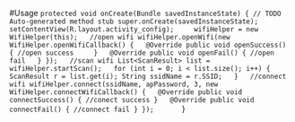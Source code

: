 #Usage
`protected void onCreate(Bundle savedInstanceState) {
        // TODO Auto-generated method stub
        super.onCreate(savedInstanceState);
        setContentView(R.layout.activity_config);
 
 
        wifiHelper = new WifiHelper(this);
 
         //open wifi
        wifiHelper.openWifi(new WifiHelper.openWifiCallback() {
 
            @Override
            public void openSuccess() {
                //open success    
            }
 
            @Override
            public void openFail() {
                //open fail
 
            }
        });
 
        //scan wifi
        List<ScanResult> list = wifiHelper.startScan();
 
        for (int i = 0; i < list.size(); i++) {
            ScanResult r = list.get(i);
            String ssidName = r.SSID;
 
        }
 
        //connect wifi
        wifiHelper.connect(ssidName, apPassword, 3,
            new WifiHelper.connectWifiCallback() {
 
            @Override
            public void connectSuccess() {
                //conect success
                }
 
            @Override
            public void connectFail() {
                //connect fail
            }
        });
 
 
 
`}
 
